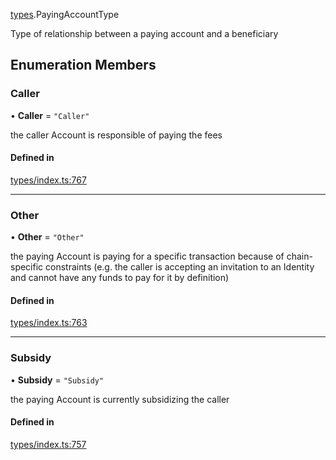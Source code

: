 [types](../../Modules/Types/Types.md).PayingAccountType

Type of relationship between a paying account and a beneficiary

## Enumeration Members

### Caller

• **Caller** = ``"Caller"``

the caller Account is responsible of paying the fees

#### Defined in

[types/index.ts:767](https://github.com/PolymeshAssociation/polymesh-sdk/blob/15be87e8/src/types/index.ts#L767)

___

### Other

• **Other** = ``"Other"``

the paying Account is paying for a specific transaction because of
  chain-specific constraints (e.g. the caller is accepting an invitation to an Identity
  and cannot have any funds to pay for it by definition)

#### Defined in

[types/index.ts:763](https://github.com/PolymeshAssociation/polymesh-sdk/blob/15be87e8/src/types/index.ts#L763)

___

### Subsidy

• **Subsidy** = ``"Subsidy"``

the paying Account is currently subsidizing the caller

#### Defined in

[types/index.ts:757](https://github.com/PolymeshAssociation/polymesh-sdk/blob/15be87e8/src/types/index.ts#L757)
